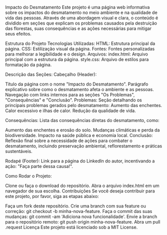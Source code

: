 Impacto do Desmatamento
Este projeto é uma página web informativa sobre os impactos do desmatamento no meio ambiente e na qualidade de vida das pessoas. Através de uma abordagem visual e clara, o conteúdo é dividido em seções que explicam os problemas causados pela destruição das florestas, suas consequências e as ações necessárias para mitigar seus efeitos.

Estrutura do Projeto
Tecnologias Utilizadas: HTML: Estrutura principal da página. CSS: Estilização visual da página. Fontes: Fontes personalizadas para melhorar a legibilidade e o design. Arquivos: index.html: Arquivo principal com a estrutura da página. style.css: Arquivo de estilos para formatação da página.

Descrição das Seções:
Cabeçalho (Header):

Título da página com o nome "Impacto do Desmatamento".
Parágrafo explicativo sobre como o desmatamento afeta o ambiente e as pessoas.
Navegação com links internos para as seções "Os Problemas", "Consequências" e "Conclusão".
Problemas:
Seção detalhando os principais problemas gerados pelo desmatamento: Aumento das enchentes. Calor excessivo e ilhas de calor. Redução da qualidade de vida.

Consequências:
Lista das consequências diretas do desmatamento, como:

Aumento das enchentes e erosão do solo.
Mudanças climáticas e perda da biodiversidade.
Impacto na saúde pública e economia local.
Conclusão:
Reflexão final sobre a necessidade de ações para combater o desmatamento, incluindo preservação ambiental, reflorestamento e práticas sustentáveis.

Rodapé (Footer):
Link para a página do LinkedIn do autor, incentivando a ação: "Faça parte dessa causa!".

Como Rodar o Projeto:

Clone ou faça o download do repositório.
Abra o arquivo index.html em um navegador de sua escolha.
Contribuições
Se você deseja contribuir para este projeto, por favor, siga as etapas abaixo:

Faça um fork deste repositório.
Crie uma branch com sua feature ou correção: git checkout -b minha-nova-feature.
Faça o commit das suas mudanças: git commit -am 'Adiciona nova funcionalidade'.
Envie a branch para o repositório remoto: git push origin minha-nova-feature.
Abra um pull .request
Licença
Este projeto está licenciado sob a MIT License.
